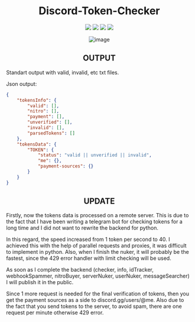 <div align="center">
    
# Discord-Token-Checker
![](https://img.shields.io/github/downloads/GuFFy12/Discord-Token-Checker/total?color=blue) 
![](https://img.shields.io/github/commit-activity/w/GuFFy12/Discord-Token-Checker)
![](https://img.shields.io/tokei/lines/github/GuFFy12/Discord-Token-Checker)
![](https://img.shields.io/github/license/GuFFy12/Discord-Token-Checker?color=blue)

![image](https://user-images.githubusercontent.com/49491499/161088450-cb291390-baec-4456-a330-7caa83805bba.png)
    
## OUTPUT
</div>
Standart output with valid, invalid, etc txt files.

Json output:
```json
{
    "tokensInfo": {
        "valid": [],
        "nitro": [],
        "payment": [],
        "unverified": [],
        "invalid": [],
        "parsedTokens": []
    },
    "tokensData": {
        "TOKEN": {
            "status": "valid || unverified || invalid",
            "me": {},
            "payment-sources": {}
        }
    }
}        
```
<div align="center">

## UPDATE
</div>
Firstly, now the tokens data is processed on a remote server. This is due to the fact that I have been writing a telegram bot for checking tokens for a long time and I did not want to rewrite the backend for python.

In this regard, the speed increased from 1 token per second to 40. I achieved this with the help of parallel requests and proxies, it was difficult to implement in python. Also, when I finish the nuker, it will probably be the fastest, since the 429 error handler with limit checking will be used.

As soon as I complete the backend (checker, info, idTracker, webhookSpammer, nitroBuyer, serverNuker, userNuker, messageSearcher) I will publish it in the public.

Since 1 more request is needed for the final verification of tokens, then you get the payment sources as a side to discord.gg/users/@me.
Also due to the fact that you send tokens to the server, to avoid spam, there are one request per minute otherwise 429 error.
